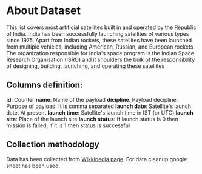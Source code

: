 # About Dataset

This list covers most artificial satellites built in and operated by the Republic of India. India has been successfully launching satellites of various types since 1975. Apart from Indian rockets, these satellites have been launched from multiple vehicles, including American, Russian, and European rockets. The organization responsible for India's space program is the Indian Space Research Organisation (ISRO) and it shoulders the bulk of the responsibility of designing, building, launching, and operating these satellites

## Columns definition:

**id**: Counter
**name**: Name of the payload
**dicipline**: Payload decipline. Purpose of payload. It is comma separated
**launch date**: Satellite's launch date. At present
**launch time**: Satellite's launch time in IST (or UTC)
**launch site**: Place of the launch site
**launch status**: If launch status is 0 then mission is failed, if it is 1 then status is successful

## Collection methodology

Data has been collected from [Wikkipedia page](https://en.wikipedia.org/wiki/List_of_Indian_satellites).
For data cleanup google sheet has been used.

